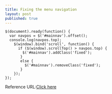 ```yaml
---
title: Fixing the menu navigation
layout: post
published: true
---
```


<pre class="prettyprint"><code><span class="pln">$</span><span class="pun">(</span><span class="pln">document</span><span class="pun">).</span><span class="pln">ready</span><span class="pun">(</span><span class="kwd">function</span><span class="pun">()</span><span class="pln"> </span><span class="pun">{</span><br><span class="pln">&nbsp; </span><span class="kwd">var</span><span class="pln"> navpos </span><span class="pun">=</span><span class="pln"> $</span><span class="pun">(</span><span class="str">'#mainnav'</span><span class="pun">).</span><span class="pln">offset</span><span class="pun">();</span><br><span class="pln">&nbsp; console</span><span class="pun">.</span><span class="pln">log</span><span class="pun">(</span><span class="pln">navpos</span><span class="pun">.</span><span class="pln">top</span><span class="pun">);</span><br><span class="pln">&nbsp;&nbsp;&nbsp; $</span><span class="pun">(</span><span class="pln">window</span><span class="pun">).</span><span class="pln">bind</span><span class="pun">(</span><span class="str">'scroll'</span><span class="pun">,</span><span class="pln"> </span><span class="kwd">function</span><span class="pun">()</span><span class="pln"> </span><span class="pun">{</span><br><span class="pln">&nbsp;&nbsp;&nbsp;&nbsp;&nbsp; </span><span class="kwd">if</span><span class="pln"> </span><span class="pun">(</span><span class="pln">$</span><span class="pun">(</span><span class="pln">window</span><span class="pun">).</span><span class="pln">scrollTop</span><span class="pun">()</span><span class="pln"> </span><span class="pun">&gt;</span><span class="pln"> navpos</span><span class="pun">.</span><span class="pln">top</span><span class="pun">)</span><span class="pln"> </span><span class="pun">{</span><br><span class="pln">&nbsp;&nbsp;&nbsp;&nbsp;&nbsp;&nbsp;&nbsp; $</span><span class="pun">(</span><span class="str">'#mainnav'</span><span class="pun">).</span><span class="pln">addClass</span><span class="pun">(</span><span class="str">'fixed'</span><span class="pun">);</span><br><span class="pln">&nbsp;&nbsp;&nbsp;&nbsp;&nbsp;&nbsp; </span><span class="pun">}</span><br><span class="pln">&nbsp;&nbsp;&nbsp;&nbsp;&nbsp;&nbsp; </span><span class="kwd">else</span><span class="pln"> </span><span class="pun">{</span><br><span class="pln">&nbsp;&nbsp;&nbsp;&nbsp;&nbsp;&nbsp;&nbsp;&nbsp; $</span><span class="pun">(</span><span class="str">'#mainnav'</span><span class="pun">).</span><span class="pln">removeClass</span><span class="pun">(</span><span class="str">'fixed'</span><span class="pun">);</span><br><span class="pln">&nbsp;&nbsp;&nbsp;&nbsp;&nbsp;&nbsp; </span><span class="pun">}</span><br><span class="pln">&nbsp;&nbsp;&nbsp; </span><span class="pun">});</span><br><span class="pun">});</span></code></pre>

Reference URL:<a href="http://wentsch.me/2013/09/keep-navigation-bar-fixed-after-scrolling-certain-element">Click here</a>
